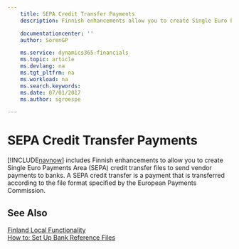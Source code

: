 ```yaml
---
    title: SEPA Credit Transfer Payments
    description: Finnish enhancements allow you to create Single Euro Payments Area (SEPA) credit transfer files to send vendor payments to banks.

    documentationcenter: ''
    author: SorenGP

    ms.service: dynamics365-financials
    ms.topic: article
    ms.devlang: na
    ms.tgt_pltfrm: na
    ms.workload: na
    ms.search.keywords:
    ms.date: 07/01/2017
    ms.author: sgroespe

---
```

# SEPA Credit Transfer Payments
[!INCLUDE[navnow](../../includes/navnow_md.md)] includes Finnish enhancements to allow you to create Single Euro Payments Area (SEPA) credit transfer files to send vendor payments to banks. A SEPA credit transfer is a payment that is transferred according to the file format specified by the European Payments Commission.  

## See Also  
 [Finland Local Functionality](finland-local-functionality.md)   
 [How to: Set Up Bank Reference Files](how-to-set-up-bank-reference-files.md)
